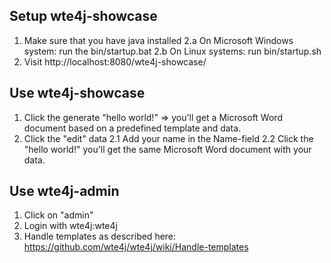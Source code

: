 
Setup wte4j-showcase
--------------------
1.    Make sure that you have java installed
2.a   On Microsoft Windows system: run the bin/startup.bat
2.b   On Linux systems: run bin/startup.sh
3.    Visit http://localhost:8080/wte4j-showcase/

Use wte4j-showcase
------------------
1. Click the generate "hello world!" => you'll get a Microsoft Word document based on a predefined template and data.
2. Click the "edit" data
2.1 Add your name in the Name-field
2.2 Click the "hello world!" you'll get the same Microsoft Word document with your data.

Use wte4j-admin
---------------
1. Click on "admin"
2. Login with wte4j:wte4j
3. Handle templates as described here: https://github.com/wte4j/wte4j/wiki/Handle-templates
